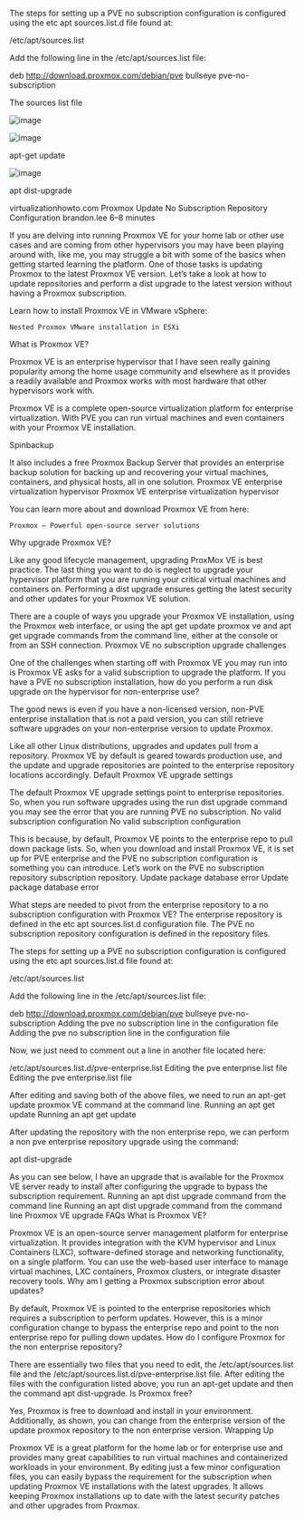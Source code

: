 The steps for setting up a PVE no subscription configuration is configured using the etc apt sources.list.d file found at:

/etc/apt/sources.list

Add the following line in the /etc/apt/sources.list file:

deb http://download.proxmox.com/debian/pve bullseye pve-no-subscription

The sources list file 

![image](https://github.com/miguelgargallo/pylar-proxmox-steps/assets/5947268/c34cb8fc-2b79-43d2-87c4-26ad7b191eb9)

![image](https://github.com/miguelgargallo/pylar-proxmox-steps/assets/5947268/d7a165e3-32f1-4b89-8f63-ff83c8e67252)

apt-get update

![image](https://github.com/miguelgargallo/pylar-proxmox-steps/assets/5947268/bd83662b-4d41-424f-8a65-80072fc77c58)

apt dist-upgrade


virtualizationhowto.com
Proxmox Update No Subscription Repository Configuration
brandon.lee
6–8 minutes

If you are delving into running Proxmox VE for your home lab or other use cases and are coming from other hypervisors you may have been playing around with, like me, you may struggle a bit with some of the basics when getting started learning the platform. One of those tasks is updating Proxmox to the latest Proxmox VE version. Let’s take a look at how to update repositories and perform a dist upgrade to the latest version without having a Proxmox subscription.

Learn how to install Proxmox VE in VMware vSphere:

    Nested Proxmox VMware installation in ESXi

What is Proxmox VE?

Proxmox VE is an enterprise hypervisor that I have seen really gaining popularity among the home usage community and elsewhere as it provides a readily available and Proxmox works with most hardware that other hypervisors work with.

Proxmox VE is a complete open-source virtualization platform for enterprise virtualization. With PVE you can run virtual machines and even containers with your Proxmox VE installation.

Spinbackup

It also includes a free Proxmox Backup Server that provides an enterprise backup solution for backing up and recovering your virtual machines, containers, and physical hosts, all in one solution.
Proxmox VE enterprise virtualization hypervisor
Proxmox VE enterprise virtualization hypervisor

You can learn more about and download Proxmox VE from here:

    Proxmox – Powerful open-source server solutions

Why upgrade Proxmox VE?

Like any good lifecycle management, upgrading ProxMox VE is best practice. The last thing you want to do is neglect to upgrade your hypervisor platform that you are running your critical virtual machines and containers on. Performing a dist upgrade ensures getting the latest security and other updates for your Proxmox VE solution.

There are a couple of ways you upgrade your Proxmox VE installation, using the Proxmox web interface, or using the apt get update proxmox ve and apt get upgrade commands from the command line, either at the console or from an SSH connection.
Proxmox VE no subscription upgrade challenges

One of the challenges when starting off with Proxmox VE you may run into is Proxmox VE asks for a valid subscription to upgrade the platform. If you have a PVE no subscription installation, how do you perform a run disk upgrade on the hypervisor for non-enterprise use?

The good news is even if you have a non-licensed version, non-PVE enterprise installation that is not a paid version, you can still retrieve software upgrades on your non-enterprise version to update Proxmox.

Like all other Linux distributions, upgrades and updates pull from a repository. Proxmox VE by default is geared towards production use, and the update and upgrade repositories are pointed to the enterprise repository locations accordingly.
Default Proxmox VE upgrade settings

The default Proxmox VE upgrade settings point to enterprise repositories. So, when you run software upgrades using the run dist upgrade command you may see the error that you are running PVE no subscription.
No valid subscription configuration
No valid subscription configuration

This is because, by default, Proxmox VE points to the enterprise repo to pull down package lists. So, when you download and install Proxmox VE, it is set up for PVE enterprise and the PVE no subscription configuration is something you can introduce. Let’s work on the PVE no subscription repository subscription repository.
Update package database error
Update package database error

What steps are needed to pivot from the enterprise repository to a no subscription configuration with Proxmox VE? The enterprise repository is defined in the etc apt sources.list.d configuration file. The PVE no subscription repository configuration is defined in the repository files.

The steps for setting up a PVE no subscription configuration is configured using the etc apt sources.list.d file found at:

/etc/apt/sources.list

Add the following line in the /etc/apt/sources.list file:

deb http://download.proxmox.com/debian/pve bullseye pve-no-subscription
Adding the pve no subscription line in the configuration file
Adding the pve no subscription line in the configuration file

Now, we just need to comment out a line in another file located here:

/etc/apt/sources.list.d/pve-enterprise.list
Editing the pve enterprise.list file
Editing the pve enterprise.list file

After editing and saving both of the above files, we need to run an apt-get update proxmox VE command at the command line.
Running an apt get update
Running an apt get update

After updating the repository with the non enterprise repo, we can perform a non pve enterprise repository upgrade using the command:

apt dist-upgrade

As you can see below, I have an upgrade that is available for the Proxmox VE server ready to install after configuring the upgrade to bypass the subscription requirement.
Running an apt dist upgrade command from the command line
Running an apt dist upgrade command from the command line
Proxmox VE upgrade FAQs
What is Proxmox VE?

Proxmox VE is an open-source server management platform for enterprise virtualization. It provides integration with the KVM hypervisor and Linux Containers (LXC), software-defined storage and networking functionality, on a single platform. You can use the web-based user interface to manage virtual machines, LXC containers, Proxmox clusters, or integrate disaster recovery tools.
Why am I getting a Proxmox subscription error about updates?

By default, Proxmox VE is pointed to the enterprise repositories which requires a subscription to perform updates. However, this is a minor configuration change to bypass the enterprise repo and point to the non enterprise repo for pulling down updates.
How do I configure Proxmox for the non enterprise repository?

There are essentially two files that you need to edit, the /etc/apt/sources.list file and the /etc/apt/sources.list.d/pve-enterprise.list file. After editing the files with the configuration listed above, you run an apt-get update and then the command apt dist-upgrade.
Is Proxmox free?

Yes, Proxmox is free to download and install in your environment. Additionally, as shown, you can change from the enterprise version of the update proxmox repository to the non enterprise version.
Wrapping Up

Proxmox VE is a great platform for the home lab or for enterprise use and provides many great capabilities to run virtual machines and containerized workloads in your environment. By editing just a few minor configuration files, you can easily bypass the requirement for the subscription when updating Proxmox VE installations with the latest upgrades. It allows keeping Proxmox installations up to date with the latest security patches and other upgrades from Proxmox.
